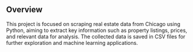 ## Overview
This project is focused on scraping real estate data from Chicago using Python, aiming to extract key information such as property listings, prices, and relevant data for analysis. The collected data is saved in CSV files for further exploration and machine learning applications.
